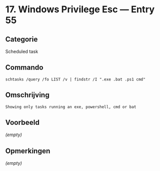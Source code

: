 # 17. Windows Privilege Esc — Entry 55

## Categorie

Scheduled task

## Commando

```
schtasks /query /fo LIST /v | findstr /I ".exe .bat .ps1 cmd"
```

## Omschrijving

```
Showing only tasks running an exe, powershell, cmd or bat
```

## Voorbeeld

_(empty)_

## Opmerkingen

_(empty)_

